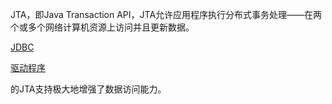  JTA，即Java Transaction API，JTA允许应用程序执行分布式事务处理——在两个或多个网络计算机资源上访问并且更新数据。

[JDBC](http://baike.baidu.com/view/25611.htm)

[驱动程序](http://baike.baidu.com/view/1048.htm)

的JTA支持极大地增强了数据访问能力。

